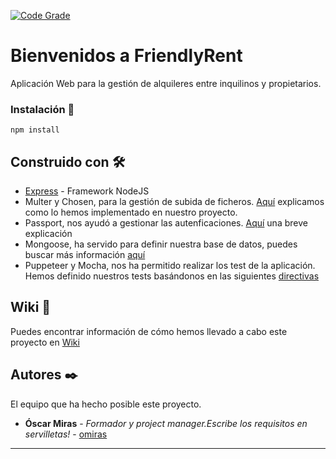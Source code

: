 [![Code Grade](https://www.code-inspector.com/project/11943/score/svg)](https://www.code-inspector.com)


# Bienvenidos a FriendlyRent

Aplicación Web para la gestión de alquileres entre inquilinos y propietarios.



### Instalación 🔧

`npm install`

## Construido con 🛠️

* [Express](https://www.npmjs.com/package/express) - Framework NodeJS
* Multer y Chosen, para la gestión de subida de ficheros. [Aquí](https://github.com/FOAP-NETMIND-PROMOCIO-2020/friendlyrent/issues/57#issuecomment-670831268) explicamos como lo hemos implementado en nuestro proyecto. 
* Passport, nos ayudó a gestionar las autenficaciones. [Aquí](https://github.com/FOAP-NETMIND-PROMOCIO-2020/friendlyrent/issues/16#issuecomment-660255781) una breve explicación
* Mongoose, ha servido para definir nuestra base de datos, puedes buscar más información [aquí](https://github.com/FOAP-NETMIND-PROMOCIO-2020/friendlyrent/issues/54#issuecomment-670090510)
* Puppeteer y Mocha, nos ha permitido realizar los test de la aplicación. Hemos definido nuestros tests basándonos en las siguientes [directivas](https://github.com/FOAP-NETMIND-PROMOCIO-2020/friendlyrent/issues/59#issue-672995120)

## Wiki 📖

Puedes encontrar información de cómo hemos llevado a cabo este proyecto en [Wiki](https://github.com/FOAP-NETMIND-PROMOCIO-2020/friendlyrent/wiki)


## Autores ✒️

El equipo que ha hecho posible este proyecto.

* **Óscar Miras** - *Formador y project manager.Escribe los requisitos en servilletas!* - [omiras](https://omiras.github.io/)


---
